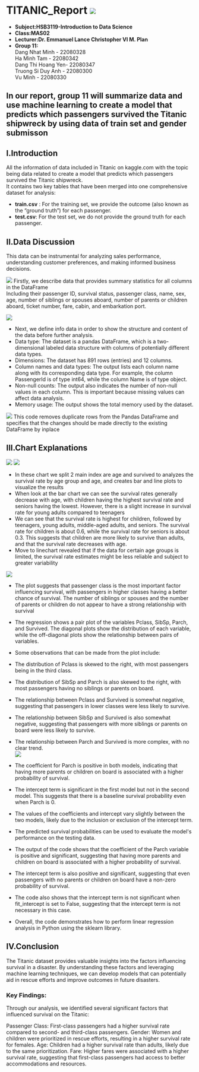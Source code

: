 # TITANIC_Report ![](images/header.png)
- **Subject:HSB3119-Introduction to Data Science**
- **Class:MAS02**
- **Lecturer:Dr. Emmanuel Lance Christopher VI M. Plan**
- **Group 11:**      
Dang Nhat Minh - 22080328  
Ha Minh Tam -  22080342  
Dang Thi Hoang Yen- 22080347  
Truong Si Duy Anh - 22080300    
Vu Minh -  22080330  
## In our report, group 11 will summarize data and use machine learning to create a model that predicts which passengers survived the Titanic shipwreck by using data of train set and gender submisson
## I.Introduction
  
All the information of data included in Titanic on kaggle.com with the topic being data related to create a model that predicts which passengers survived the Titanic shipwreck.  
It contains two key tables that have been merged into one comprehensive dataset for analysis:
- **train.csv** :
For the training set, we provide the outcome (also known as the “ground truth”) for each passenger.
- **test.csv**:
For the test set, we do not provide the ground truth for each passenger.

## II.Data Discussion    
This data can be instrumental for analyzing sales performance, understanding customer preferences, and making informed business decisions.

![](images/describe.PNG)
Firstly, we describe data that provides summary statistics for all columns in the DataFrame  
Including their passenger ID, survival status, passenger class, name, sex, age, number of siblings or spouses aboard, number of parents or children aboard, ticket number, fare, cabin, and embarkation port.
  
![](images/info.PNG)   
- Next, we define info data in order to show the structure and content of the data before further analysis.  
- Data type: The dataset is a pandas DataFrame, which is a two-dimensional labeled data structure with columns of potentially different data types.
- Dimensions: The dataset has 891 rows (entries) and 12 columns.
- Column names and data types: The output lists each column name along with its corresponding data type. For example, the column PassengerId is of type int64, while the column Name is of type object.
- Non-null counts: The output also indicates the number of non-null values in each column. This is important because missing values can affect data analysis.  
- Memory usage: The output shows the total memory used by the dataset.  

![](images/dropduplicate.PNG)
This code removes duplicate rows from the Pandas DataFrame and specifies that the changes should be made directly to the existing DataFrame by inplace  
## III.Chart Explanations  
![](images/barchart.PNG) ![](images/linechart.PNG)  
 - In these chart we split 2 main index are age and survived to analyzes the survival rate by age group and age, and creates bar and line plots to visualize the results  
 - When look at the bar chart we can see the survival rates generally decrease with age, with children having the highest survival rate and seniors having the lowest. However, there is a slight increase in survival rate for young adults compared to teenagers   
 - We can see that the survival rate is highest for children, followed by teenagers, young adults, middle-aged adults, and seniors. The survival rate for children is about 0.6, while the survival rate for seniors is about 0.3. This suggests that children are more likely to survive than adults, and that the survival rate decreases with age.
-  Move to linechart revealed that if the data for certain age groups is limited, the survival rate estimates might be less reliable and subject to greater variability
  
![](images/linear.PNG)  
- The plot suggests that passenger class is the most important factor influencing survival, with passengers in higher classes having a better chance of survival. The number of siblings or spouses and the number of parents or children do not appear to have a strong relationship with survival    
- The regression shows a pair plot of the variables Pclass, SibSp, Parch, and Survived. The diagonal plots show the distribution of each variable, while the off-diagonal plots show the relationship between pairs of variables.  
  
- Some observations that can be made from the plot include:  
- The distribution of Pclass is skewed to the right, with most passengers being in the third class.  
- The distribution of SibSp and Parch is also skewed to the right, with most passengers having no siblings or parents on board.  
- The relationship between Pclass and Survived is somewhat negative, suggesting that passengers in lower classes were less likely to survive.  
- The relationship between SibSp and Survived is also somewhat negative, suggesting that passengers with more siblings or parents on board were less likely to survive.  
- The relationship between Parch and Survived is more complex, with no clear trend.    
![](images/coefandintercept.PNG)  
- The coefficient for Parch is positive in both models, indicating that having more parents or children on board is associated with a higher probability of survival.     
- The intercept term is significant in the first model but not in the second model. This suggests that there is a baseline survival probability even when Parch is 0.    
- The values of the coefficients and intercept vary slightly between the two models, likely due to the inclusion or exclusion of the intercept term.    
- The predicted survival probabilities can be used to evaluate the model's performance on the testing data.    
- The output of the code shows that the coefficient of the Parch variable is positive and significant, suggesting that having more parents and children on board is associated with a higher probability of survival.   
- The intercept term is also positive and significant, suggesting that even passengers with no parents or children on board have a non-zero probability of survival.  

- The code also shows that the intercept term is not significant when fit_intercept is set to False, suggesting that the intercept term is not necessary in this case.    

- Overall, the code demonstrates how to perform linear regression analysis in Python using the sklearn library.

## IV.Conclusion  
The Titanic dataset provides valuable insights into the factors influencing survival in a disaster. By understanding these factors and leveraging machine learning techniques, we can develop models that can potentially aid in rescue efforts and improve outcomes in future disasters.
### Key Findings:
Through our analysis, we identified several significant factors that influenced survival on the Titanic:

Passenger Class: First-class passengers had a higher survival rate compared to second- and third-class passengers.
Gender: Women and children were prioritized in rescue efforts, resulting in a higher survival rate for females.
Age: Children had a higher survival rate than adults, likely due to the same prioritization.
Fare: Higher fares were associated with a higher survival rate, suggesting that first-class passengers had access to better accommodations and resources.
